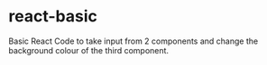# react-basic
Basic React Code to take input from 2 components and change the background colour of the third component.
